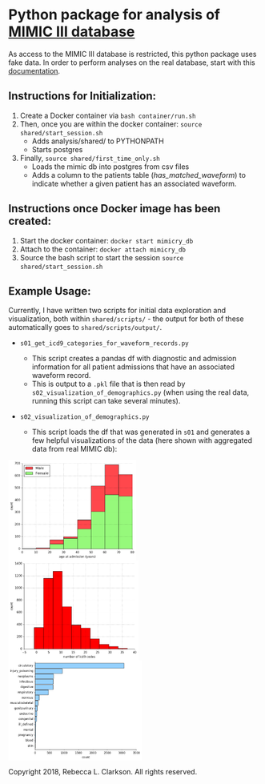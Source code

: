 # Python package for analysis of [MIMIC III database](https://mimic.physionet.org/)

As access to the MIMIC III database is restricted, this python package uses fake data. In order to perform analyses on the real database, start with this [documentation](docs/loading_real_mimic_db.md).

## Instructions for Initialization:
1. Create a Docker container via ```bash container/run.sh```
2. Then, once you are within the docker container: ```source shared/start_session.sh``` 
     * Adds analysis/shared/ to PYTHONPATH
     * Starts postgres
3. Finally, ```source shared/first_time_only.sh```
     * Loads the mimic db into postgres from csv files
     * Adds a column to the patients table (<i>has_matched_waveform</i>) to indicate whether a given patient has an associated waveform.

## Instructions once Docker image has been created:
1. Start the docker container: ```docker start mimicry_db```
2. Attach to the container: ```docker attach mimicry_db```
3. Source the bash script to start the session ```source shared/start_session.sh```

## Example Usage:
Currently, I have written two scripts for initial data exploration and visualization, both within ```shared/scripts/``` - the output for both of these automatically goes to ```shared/scripts/output/```.
* ```s01_get_icd9_categories_for_waveform_records.py```
    * This script creates a pandas df with diagnostic and admission information for all patient admissions that have an associated waveform record.  
    * This is output to a ```.pkl``` file that is then read by ```s02_visualization_of_demographics.py``` (when using the real data, running this script can take several minutes).

* ```s02_visualization_of_demographics.py``` 
    * This script loads the df that was generated in ```s01``` and generates a few helpful visualizations of the data (here shown with aggregated data from real MIMIC db):
    
<img src="https://github.com/RebeccaClarkson/mimicry-db/blob/master/docs/output/s02_age_and_gender_at_admission.png" align="center" height="200" ></a>
<img src="https://github.com/RebeccaClarkson/mimicry-db/blob/master/docs/output/s02_number_of_icd9_codes_full_df.png" align="center" height="200" ></a>
<img src="https://github.com/RebeccaClarkson/mimicry-db/blob/master/docs/output/s02_disease_category.png" align="center" height="200" ></a>

Copyright 2018, Rebecca L. Clarkson. All rights reserved.
